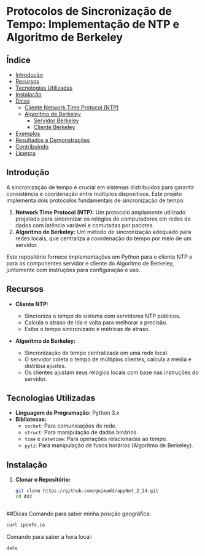 # Protocolos de Sincronização de Tempo: Implementação de NTP e Algoritmo de Berkeley

## Índice

- [Introdução](#introdução)
- [Recursos](#recursos)
- [Tecnologias Utilizadas](#tecnologias-utilizadas)
- [Instalação](#instalação)
- [Dicas](#Dicas)
  - [Cliente Network Time Protocol (NTP)](#cliente-network-time-protocol-ntp)
  - [Algoritmo de Berkeley](#algoritmo-de-berkeley)
    - [Servidor Berkeley](#servidor-berkeley)
    - [Cliente Berkeley](#cliente-berkeley)
- [Exemplos](#exemplos)
- [Resultados e Demonstrações](#resultados-e-demonstrações)
- [Contribuindo](#contribuindo)
- [Licença](#licença)

## Introdução

A sincronização de tempo é crucial em sistemas distribuídos para garantir consistência e coordenação entre múltiplos dispositivos. Este projeto implementa dois protocolos fundamentais de sincronização de tempo:

1. **Network Time Protocol (NTP):** Um protocolo amplamente utilizado projetado para sincronizar os relógios de computadores em redes de dados com latência variável e comutadas por pacotes.
2. **Algoritmo de Berkeley:** Um método de sincronização adequado para redes locais, que centraliza a coordenação do tempo por meio de um servidor.

Este repositório fornece implementações em Python para o cliente NTP e para os componentes servidor e cliente do Algoritmo de Berkeley, juntamente com instruções para configuração e uso.

## Recursos

- **Cliente NTP:**
  - Sincroniza o tempo do sistema com servidores NTP públicos.
  - Calcula o atraso de ida e volta para melhorar a precisão.
  - Exibe o tempo sincronizado e métricas de atraso.

- **Algoritmo de Berkeley:**
  - Sincronização de tempo centralizada em uma rede local.
  - O servidor coleta o tempo de múltiplos clientes, calcula a média e distribui ajustes.
  - Os clientes ajustam seus relógios locais com base nas instruções do servidor.

## Tecnologias Utilizadas

- **Linguagem de Programação:** Python 3.x
- **Bibliotecas:**
  - `socket`: Para comunicações de rede.
  - `struct`: Para manipulação de dados binários.
  - `time` e `datetime`: Para operações relacionadas ao tempo.
  - `pytz`: Para manipulação de fusos horários (Algoritmo de Berkeley).

## Instalação

1. **Clonar o Repositório:**
   ```bash
   git clone https://github.com/guimadd/appNet_2_24.git
   cd AV2



##Dicas
Comando para saber minha posição geográfica:
 ```bash
curl ipinfo.io
 ```
Comando para saber a hora local:
 ```
date
